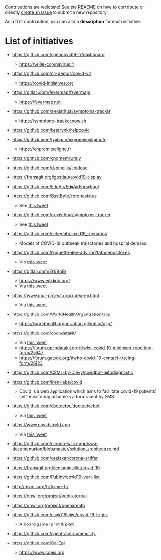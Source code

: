 Contributions are welcome!  See the [README](https://github.com/bzg/covid19-floss-initatives) on how to contribute or
directly [create an issue](https://github.com/bzg/covid19-floss-initatives/issues/new) to submit a new repository.

As a first contribution, you can add a **description** for each initiative.

# List of initiatives

- <https://github.com/opencovid19-fr/dashboard>
  - <https://veille-coronavirus.fr>

- <https://github.com/co-demos/covid-viz>
  - <https://covid-initiatives.org>

- <https://gitlab.com/fevermap/fevermap/>
  - <https://fevermap.net>

- <https://github.com/alexisthual/symptoms-tracker>
  - <https://symptoms-tracker.now.sh>

- <https://github.com/bstarynk/helpcovid>

- <https://github.com/tgalopin/enpremiereligne.fr>
  - <https://enpremiereligne.fr>

- <https://github.com/ghomem/viraly>

- <https://github.com/dspinellis/epidose>

- <https://framagit.org/lgostiau/covid19_display>

- <https://github.com/EduAir/EduAirForschool>

- <https://github.com/BustByte/coronastatus> 
  - See [this tweet](https://twitter.com/AlexisThual/status/1245290424073322497)

- <https://github.com/alexisthual/symptoms-tracker>
  - See [this tweet](https://twitter.com/AlexisThual/status/1245290424073322497)

- <https://github.com/neherlab/covid19_scenarios>
  - Models of COVID-19 outbreak trajectories and hospital demand.

- <https://github.com/baguette-dev-advisor?tab=repositories> 
  - Via [this tweet](https://twitter.com/BaguetteAdvisor/status/1243595556347355138)

- <https://gitlab.com/EtikBnB/>
  - <https://www.etikbnb.org/>
  - Via [this tweet](https://twitter.com/pierreozoux/status/1243600498848149504)

- <https://www.mur-project.org/index-en.html>
  - Via [this tweet](https://mastodon.etalab.gouv.fr/web/statuses/103895360844199951)

- <https://github.com/WorldHealthOrganization/app>
  - <https://worldhealthorganization.github.io/app/>

- <https://github.com/opendatakit/> 
  - Via [this tweet](https://twitter.com/MathieuBossaert/status/1243501871077249025)
  - <https://forum.opendatakit.org/t/who-covid-19-minimum-reporting-form/25647>
  - <https://forum.getodk.org/t/who-covid-19-contact-tracing-form/26123>

- <https://github.com/CSML-by-Clevy/covidbot-autodiagnostic>

- <https://github.com/lifen-labs/covid>
  - Covid is a web application which aims to facilitate covid-19 patients' self-monitoring at home via forms sent by SMS.

- <https://github.com/doctoctoc/doctoctocbot>
  - Via [this tweet](https://twitter.com/MedecineLibre/status/1243470061710475270)

- <https://www.covidshield.app> 
  - Via [this tweet](https://twitter.com/i/web/status/1262556561836314627)

- <https://github.com/corona-warn-app/cwa-documentation/blob/master/solution_architecture.md>

- <https://github.com/oseiskar/corona-sniffer>

- <https://framagit.org/benjaminpillot/covid-19>

- <https://github.com/PubInv/covid19-vent-list>

- <http://mvm.care/fr/home-fr/>

- <https://ohwr.org/project/ventilatorpal>

- <https://ohwr.org/project/openbreath>

- <https://github.com/covid19lejeu/covid-19-le-jeu>
  - A board game (print & play)
  
- <https://github.com/opentrace-community>

- <https://github.com/Co-Epi>
  - <https://www.coepi.org>

